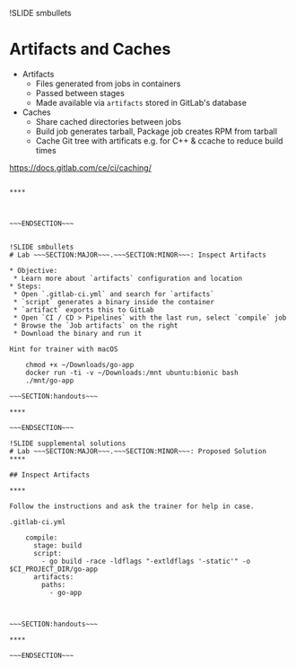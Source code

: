 !SLIDE smbullets
# Artifacts and Caches

* Artifacts
  * Files generated from jobs in containers
  * Passed between stages
  * Made available via `artifacts` stored in GitLab's database
* Caches
  * Share cached directories between jobs
  * Build job generates tarball, Package job creates RPM from tarball
  * Cache Git tree with artificats e.g. for C++ & ccache to reduce build times

https://docs.gitlab.com/ce/ci/caching/

~~~SECTION:handouts~~~

****



~~~ENDSECTION~~~


!SLIDE smbullets
# Lab ~~~SECTION:MAJOR~~~.~~~SECTION:MINOR~~~: Inspect Artifacts

* Objective:
 * Learn more about `artifacts` configuration and location
* Steps:
 * Open `.gitlab-ci.yml` and search for `artifacts`
 * `script` generates a binary inside the container
 * `artifact` exports this to GitLab
 * Open `CI / CD > Pipelines` with the last run, select `compile` job
 * Browse the `Job artifacts` on the right
 * Download the binary and run it

Hint for trainer with macOS

    chmod +x ~/Downloads/go-app
    docker run -ti -v ~/Downloads:/mnt ubuntu:bionic bash
    ./mnt/go-app

~~~SECTION:handouts~~~

****

~~~ENDSECTION~~~

!SLIDE supplemental solutions
# Lab ~~~SECTION:MAJOR~~~.~~~SECTION:MINOR~~~: Proposed Solution
****

## Inspect Artifacts

****

Follow the instructions and ask the trainer for help in case.

.gitlab-ci.yml

    compile:
      stage: build
      script:
        - go build -race -ldflags "-extldflags '-static'" -o $CI_PROJECT_DIR/go-app
      artifacts:
        paths:
          - go-app



~~~SECTION:handouts~~~

****

~~~ENDSECTION~~~

